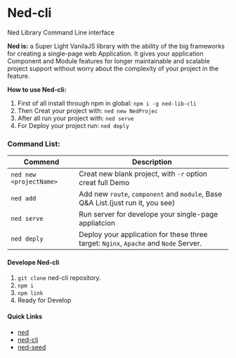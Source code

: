 # Ned-cli
Ned Library Command Line interface

**Ned is:** a Super Light VanilaJS library with the ability of the big frameworks for creating a single-page web Application.
It gives your application Component and Module features for longer maintainable and scalable project support without worry about the complexity of your project in the feature.

**How to use Ned-cli:**

 1. First of all install through npm in global:  `npm i -g ned-lib-cli`
 2. Then Creat your project with: `ned new NedProjec`
 3. After all run your project with: `ned serve`
 4. For Deploy your project run: `ned deply`

### Command List:

Commend| Description
--- | ---
`ned new <projectName>`| Creat new blank project, with `-r` option creat full Demo
`ned add`| Add new `route`, `component` and `module`, Base Q&A List.(just run it, you see)
`ned serve`  | Run server for develope your single-page appliatcion
`ned deply`  | Deploy your application for these three target: `Nginx`, `Apache` and `Node` Server.

#### Develope Ned-cli

 1. `git clone` ned-cli repository.
 2. `npm i`
 3. `npm link`
 4. Ready for Develop


#### Quick Links
- <a href="https://github.com/HosseinMarzban/ned">ned</a>
- <a href="https://github.com/HosseinMarzban/ned-cli">ned-cli</a>
- <a href="https://github.com/HosseinMarzban/ned-seed">ned-seed</a>

